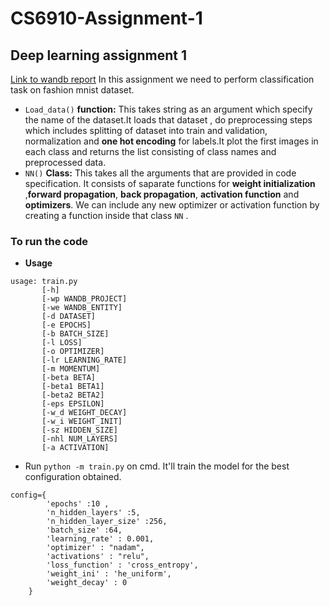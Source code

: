 # CS6910-Assignment-1
## Deep learning assignment 1
[Link to wandb report](https://wandb.ai/cs22s015/CS6910_Assignment_1/reports/-CS6910-Assignment-1--VmlldzozNTk4NDkx)
In this assignment we need to perform classification task on fashion mnist dataset.
* ```Load_data()``` **function:**
 This takes string as an argument which specify the name of the dataset.It loads that dataset , do preprocessing steps which includes splitting of dataset into train and validation, normalization and <b>one hot encoding</b> for labels.It plot the first images in each class and  returns the list consisting of class names and preprocessed data.
* ```NN()``` **Class:**
 This takes all the arguments that are provided in code specification. It consists of saparate functions for <b>weight initialization</b> ,<b>forward propagation</b>, <b>back propagation</b>, <b>activation function</b> and <b>optimizers</b>. We can include any new optimizer or activation function by creating a function inside that class ```NN``` . 

### To run the code
* **Usage**
```
usage: train.py
       [-h]
       [-wp WANDB_PROJECT]
       [-we WANDB_ENTITY]
       [-d DATASET]
       [-e EPOCHS]
       [-b BATCH_SIZE]
       [-l LOSS]
       [-o OPTIMIZER]
       [-lr LEARNING_RATE]
       [-m MOMENTUM]
       [-beta BETA]
       [-beta1 BETA1]
       [-beta2 BETA2]
       [-eps EPSILON]
       [-w_d WEIGHT_DECAY]
       [-w_i WEIGHT_INIT]
       [-sz HIDDEN_SIZE]
       [-nhl NUM_LAYERS]
       [-a ACTIVATION]
  ```
* Run ``` python -m train.py ``` on cmd. It'll train the model for the best configuration obtained.
```
config={
        'epochs' :10 ,
        'n_hidden_layers' :5,
        'n_hidden_layer_size' :256,
        'batch_size' :64,
        'learning_rate' : 0.001,
        'optimizer' : "nadam",
        'activations' : "relu",
        'loss_function' : 'cross_entropy',
        'weight_ini' : 'he_uniform',
        'weight_decay' : 0
    }
```
